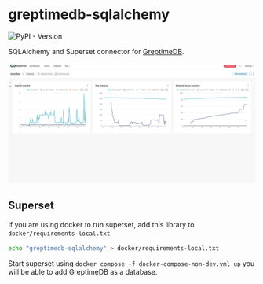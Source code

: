 # greptimedb-sqlalchemy

![PyPI - Version](https://img.shields.io/pypi/v/greptimedb-sqlalchemy)

SQLAlchemy and Superset connector for
[GreptimeDB](https://github.com/greptimeteam/greptimedb).

![screenshot](screenshot.png)

## Superset

If you are using docker to run superset, add this library to
`docker/requirements-local.txt`

```bash
echo "greptimedb-sqlalchemy" > docker/requirements-local.txt
```

Start superset using `docker compose -f docker-compose-non-dev.yml up` you will
be able to add GreptimeDB as a database.
